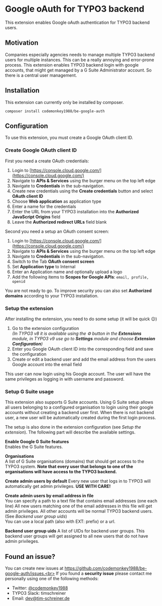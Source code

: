 # Google oAuth for TYPO3 backend
This extension enables Google oAuth authentication for TYPO3 backend users.

## Motivation
Companies especially agencies needs to manage multiple TYPO3 backend users 
for multiple instances. This can be a really annoying and error-prone process.
This extension enables TYPO3 backend login with google accounts, that might get
managed by a G Suite Administrator account. So there is a central user management.

## Installation
This extension can currently only be installed by composer.

```
composer install codemonkey1988/be-google-auth
```

## Configuration

To use this extension, you must create a Google OAuth client ID. 

### Create Google OAuth client ID

First you need a create OAuth credentials:

1. Login to [https://console.cloud.google.com/](https://console.cloud.google.com/)
2. Navigate to **APIs & Services** using the burger menu on the top left edge
3. Navigate to **Credentials** in the sub-navigation.
4. Create new credentials using the **Create credentials** button and select **OAuth client ID**
5. Choose **Web application** as application type
6. Enter a name for the credentials
7. Enter the URL from your TYPO3 installation into the **Authorized JavaScript Origins** field
8. Leave the **Authorized redirect URLs** field blank

Second you need a setup an OAuth consent screen:

1. Login to [https://console.cloud.google.com/](https://console.cloud.google.com/)
2. Navigate to **APIs & Services** using the burger menu on the top left edge
3. Navigate to **Credentials** in the sub-navigation.
4. Switch to the Tab **OAuth consent screen**
5. Set **Application type** to Internal
6. Enter an Application name and optionally upload a logo
7. Add the following items to **Scopes for Google APIs**: `email, profile, openid`

You are not ready to go. To improve security you can also set **Authorized domains** 
according to your TYPO3 installation.

### Setup the extension

After installing the extension, you need to do some setup (it will be quick 😉)

1. Go to the extension configuration<br>
_(In TYPO3 v8 it is available using the ⚙️ button in the **Extensions** module, 
in TYPO3 v9 use go to **Settings** module and choose **Extension Configuration**)_
2. Enter you Google OAuth client ID into the corresponding field and save the configuration
3. Create or edit a backend user and add the email address from the users Google account into the email field

This user can now login using his Google account. The user will have the same privileges as logging
in with username and password.

### Setup G Suite usage

This extension also supports G Suite accounts. Using G Suite setup allows all users belonging to a
configured organisation to login using their google accounts without creating a backend user first.
When there is not backend user, a new user will be automatically created during the first login process.

The setup is also done in the extension configuration (see _Setup the extension_).
The following part will describe the available settings.

**Enable Google G Suite features**<br>
Enables the G Suite features.

**Organisations**<br>
A list of G Suite organisations (domains) that should get access to the TYPO3 system. 
**Note that every user that belongs to one of the organisations will have access to the TYPO3 backend.**

**Create admin users by default**
Every new user that logs in to TYPO3 will automatically get admin privileges. **USE WITH CARE!**

**Create admin users by email address in file**<br>
You can specify a path to a text file that contains email addresses (one each line)
All new users matching one of the email addresses in this file will get admin privileges. 
All other accounts will be normal TYPO3 backend users. (See _Backend user group uids_)<br>
You can use a local path (also with EXT: prefix) or a url.

**Backend user group uids**
A list of UIDs for backend user groups. This backend user groups will get assigned to all new users that 
do not have admin privileges.

## Found an issue?

You can create new issues at https://github.com/codemonkey1988/be-google-auth/issues.<br>
If you found a **security issue** please contact me personally using one of the following methods:
* Twitter: [@codemonkey1988](https://twitter.com/Codemonkey1988)
* TYPO3 Slack: timschreiner
* Email: [dev@tim-schreiner.de](dev@tim-schreiner.de)
